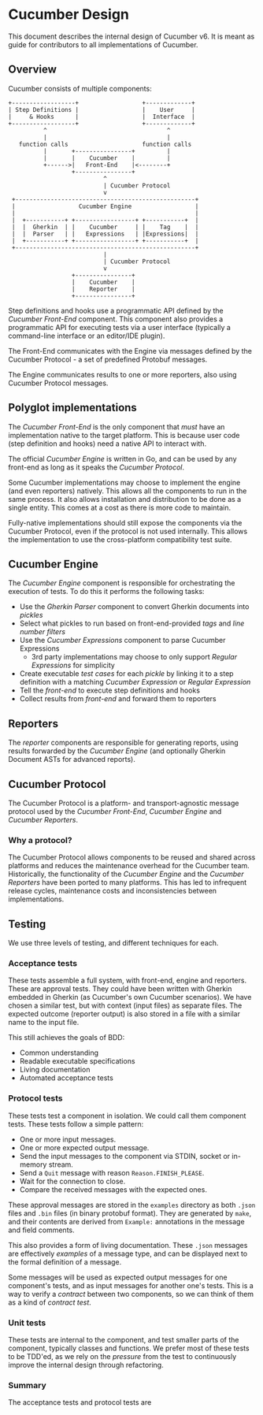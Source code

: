 # Cucumber Design

This document describes the internal design of Cucumber v6. It is meant as
guide for contributors to all implementations of Cucumber.

## Overview

Cucumber consists of multiple components:

```
+------------------+                  +-------------+   
| Step Definitions |                  |    User     |   
|     & Hooks      |                  |  Interface  |   
+------------------+                  +-------------+   
          ^                                  ^          
          |                                  |          
   function calls                     function calls    
          |       +----------------+         |          
          |       |    Cucumber    |         |          
          +------>|   Front-End    |<--------+          
                  +----------------+                    
                           ^                            
                           | Cucumber Protocol          
                           v                            
 +---------------------------------------------------+  
 |                  Cucumber Engine                  |  
 |                                                   |  
 |  +-----------+ +-----------------+ +-----------+  |  
 |  |  Gherkin  | |    Cucumber     | |    Tag    |  |  
 |  |  Parser   | |   Expressions   | |Expressions|  |  
 |  +-----------+ +-----------------+ +-----------+  |  
 +---------------------------------------------------+  
                           |                            
                           | Cucumber Protocol          
                           v                            
                  +----------------+                    
                  |    Cucumber    |                    
                  |    Reporter    |                    
                  +----------------+                    
```

Step definitions and hooks use a programmatic API defined by the *Cucumber Front-End* component.
This component also provides a programmatic API for executing tests via a user interface 
(typically a command-line interface or an editor/IDE plugin). 

The Front-End communicates with the Engine via messages defined by the Cucumber Protocol - a set of predefined Protobuf messages.

The Engine communicates results to one or more reporters, also using Cucumber Protocol messages.

## Polyglot implementations

The *Cucumber Front-End* is the only component that *must* have an implementation native to
the target platform. This is because user code (step definition and hooks) need a native
API to interact with.

The official *Cucumber Engine* is written in Go, and can be used by any front-end as long
as it speaks the *Cucumber Protocol*. 

Some Cucumber implementations may choose to implement the engine (and even reporters) natively.
This allows all the components to run in the same process. It also allows installation and distribution
to be done as a single entity. This comes at a cost as there is more code to maintain.

Fully-native implementations should still expose the components via the 
Cucumber Protocol, even if the protocol is not used internally. This allows the implementation to
use the cross-platform compatibility test suite.

## Cucumber Engine

The *Cucumber Engine* component is responsible for orchestrating the execution of tests.
To do this it performs the following tasks:

- Use the *Gherkin Parser* component to convert Gherkin documents into *pickles*
- Select what pickles to run based on front-end-provided *tags* and *line number filters*
- Use the *Cucumber Expressions* component to parse Cucumber Expressions
  - 3rd party implementations may choose to only support *Regular Expressions* for simplicity
- Create executable *test cases* for each *pickle* by linking it to a step definition with a matching *Cucumber Expression* or *Regular Expression*
- Tell the *front-end* to execute step definitions and hooks
- Collect results from *front-end* and forward them to reporters

## Reporters

The *reporter* components are responsible for generating reports, using results forwarded
by the *Cucumber Engine* (and optionally Gherkin Document ASTs for advanced reports).

## Cucumber Protocol

The Cucumber Protocol is a platform- and transport-agnostic message protocol used by
the *Cucumber Front-End*, *Cucumber Engine* and *Cucumber Reporters*.

### Why a protocol?

The Cucumber Protocol allows components to be reused and shared across platforms and reduces the maintenance
overhead for the Cucumber team. Historically, the functionality of the *Cucumber Engine* and
the *Cucumber Reporters* have been ported to many platforms. This has led to infrequent release cycles,  maintenance costs and inconsistencies between implementations.

## Testing

We use three levels of testing, and different techniques for each.

### Acceptance tests

These tests assemble a full system, with front-end, engine and reporters. These
are approval tests. They could have been written with Gherkin embedded in Gherkin
(as Cucumber's own Cucumber scenarios). We have chosen a similar test, but with
context (input files) as separate files. The expected outcome (reporter output)
is also stored in a file with a similar name to the input file.

This still achieves the goals of BDD:
- Common understanding
- Readable executable specifications
- Living documentation
- Automated acceptance tests

### Protocol tests

These tests test a component in isolation. We could call them component tests.
These tests follow a simple pattern:
- One or more input messages.
- One or more expected output message.
- Send the input messages to the component via STDIN, socket or in-memory stream.
- Send a `Quit` message with reason `Reason.FINISH_PLEASE`.
- Wait for the connection to close.
- Compare the received messages with the expected ones.

These approval messages are stored in the `examples` directory as both `.json`
files and `.bin` files (in binary protobuf format). They are generated by `make`,
and their contents are derived from `Example:` annotations in the message and
field comments.

This also provides a form of living documentation. These `.json` messages are effectively
*examples* of a message type, and can be displayed next to the formal definition
of a message.

Some messages will be used as expected output messages for one component's tests, and
as input messages for another one's tests. This is a way to verify a *contract*
between two components, so we can think of them as a kind of *contract test*.

### Unit tests

These tests are internal to the component, and test smaller parts of the component, 
typically classes and functions. We prefer most of these tests to be TDD'ed, as we
rely on the *pressure* from the test to continuously improve the internal design through
refactoring.

### Summary

The acceptance tests and protocol tests are 